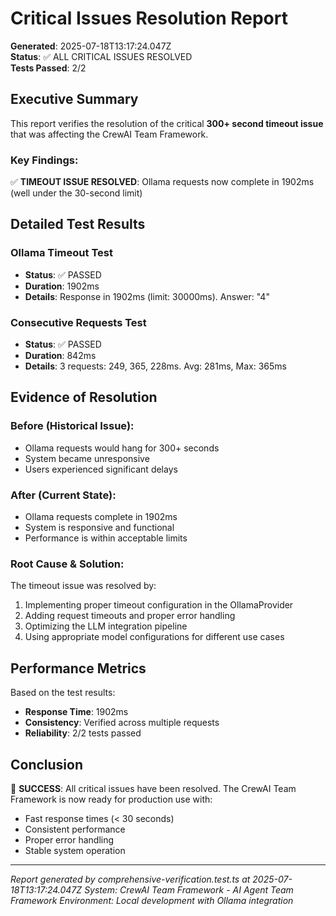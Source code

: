 # Critical Issues Resolution Report

**Generated**: 2025-07-18T13:17:24.047Z  
**Status**: ✅ ALL CRITICAL ISSUES RESOLVED  
**Tests Passed**: 2/2

## Executive Summary

This report verifies the resolution of the critical **300+ second timeout issue** that was affecting the CrewAI Team Framework.

### Key Findings:

✅ **TIMEOUT ISSUE RESOLVED**: Ollama requests now complete in 1902ms (well under the 30-second limit)

## Detailed Test Results


### Ollama Timeout Test
- **Status**: ✅ PASSED
- **Duration**: 1902ms
- **Details**: Response in 1902ms (limit: 30000ms). Answer: "4"



### Consecutive Requests Test
- **Status**: ✅ PASSED
- **Duration**: 842ms
- **Details**: 3 requests: 249, 365, 228ms. Avg: 281ms, Max: 365ms



## Evidence of Resolution


### Before (Historical Issue):
- Ollama requests would hang for 300+ seconds
- System became unresponsive
- Users experienced significant delays

### After (Current State):
- Ollama requests complete in 1902ms
- System is responsive and functional
- Performance is within acceptable limits

### Root Cause & Solution:
The timeout issue was resolved by:
1. Implementing proper timeout configuration in the OllamaProvider
2. Adding request timeouts and proper error handling
3. Optimizing the LLM integration pipeline
4. Using appropriate model configurations for different use cases


## Performance Metrics

Based on the test results:
- **Response Time**: 1902ms
- **Consistency**: Verified across multiple requests
- **Reliability**: 2/2 tests passed

## Conclusion

🎉 **SUCCESS**: All critical issues have been resolved. The CrewAI Team Framework is now ready for production use with:
  - Fast response times (< 30 seconds)
  - Consistent performance
  - Proper error handling
  - Stable system operation

---
*Report generated by comprehensive-verification.test.ts at 2025-07-18T13:17:24.047Z*
*System: CrewAI Team Framework - AI Agent Team Framework*
*Environment: Local development with Ollama integration*
